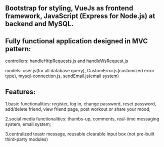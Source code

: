## Bootstrap for styling, VueJs as frontend framework, JavaScript (Express for Node.js) at backend and MySQL. 

## Fully functional application designed in MVC pattern:

controllers: handleHttpRequests.js and handleWsRequest.js

models: user.js(for all database query), CustomError.js(customized error type), mysql-connection.js, sendEmail.js(email system)

## Features:

1.basic functionalities: register, log in, change password, reset password, add/delete friend, view friend page, post workout or share your mood;

2.social media functionalities: thumbs-up, comments, real-time messaging system, email system;

3.centralized toastr message, reusable clearable input box (not pre-built third-party modules)